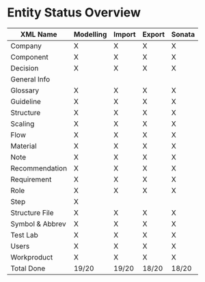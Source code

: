 # Entity Status Overview

| XML Name           | Modelling  | Import  | Export  | Sonata  |
|--------------------|------------|---------|---------|---------|
| Company            |     X      |    X    |    X    |    X    |
| Component          |     X      |    X    |    X    |    X    |
| Decision           |     X      |    X    |    X    |    X    |
| General Info       |            |         |         |         |
| Glossary           |     X      |    X    |    X    |    X    |
| Guideline          |     X      |    X    |    X    |    X    |
| Structure          |     X      |    X    |    X    |    X    |
| Scaling            |     X      |    X    |    X    |    X    |
| Flow               |     X      |    X    |    X    |    X    |
| Material           |     X      |    X    |    X    |    X    |
| Note               |     X      |    X    |    X    |    X    |
| Recommendation     |     X      |    X    |    X    |    X    |
| Requirement        |     X      |    X    |    X    |    X    |
| Role               |     X      |    X    |    X    |    X    |
| Step               |     X      |         |         |         |
| Structure File     |     X      |    X    |    X    |    X    |
| Symbol & Abbrev    |     X      |    X    |    X    |    X    |
| Test Lab           |     X      |    X    |    X    |    X    |
| Users              |     X      |    X    |    X    |    X    |
| Workproduct        |     X      |    X    |    X    |    X    |
| Total Done         |   19/20    |  19/20  |  18/20  |  18/20  |